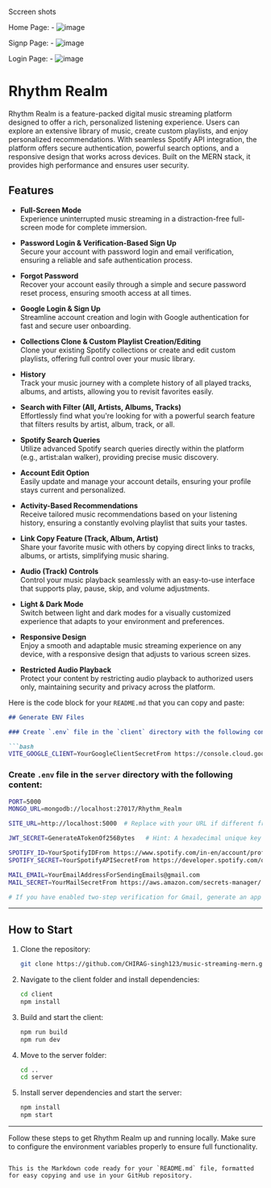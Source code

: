 Sccreen shots


Home Page: -
![image](https://github.com/user-attachments/assets/d334a109-ee94-49dc-afd8-066be7dc8108)

 


Signp Page: -
![image](https://github.com/user-attachments/assets/ab64b0af-b658-4bf1-8a95-e2217c69d6d2)

 


Login Page: - 
![image](https://github.com/user-attachments/assets/9b38a86d-27ab-41bc-8fe5-6b38772e8cf0)




# Rhythm Realm

Rhythm Realm is a feature-packed digital music streaming platform designed to offer a rich, personalized listening experience. Users can explore an extensive library of music, create custom playlists, and enjoy personalized recommendations. With seamless Spotify API integration, the platform offers secure authentication, powerful search options, and a responsive design that works across devices. Built on the MERN stack, it provides high performance and ensures user security.

## Features

- **Full-Screen Mode**  
  Experience uninterrupted music streaming in a distraction-free full-screen mode for complete immersion.

- **Password Login & Verification-Based Sign Up**  
  Secure your account with password login and email verification, ensuring a reliable and safe authentication process.

- **Forgot Password**  
  Recover your account easily through a simple and secure password reset process, ensuring smooth access at all times.

- **Google Login & Sign Up**  
  Streamline account creation and login with Google authentication for fast and secure user onboarding.

- **Collections Clone & Custom Playlist Creation/Editing**  
  Clone your existing Spotify collections or create and edit custom playlists, offering full control over your music library.

- **History**  
  Track your music journey with a complete history of all played tracks, albums, and artists, allowing you to revisit favorites easily.

- **Search with Filter (All, Artists, Albums, Tracks)**  
  Effortlessly find what you're looking for with a powerful search feature that filters results by artist, album, track, or all.

- **Spotify Search Queries**  
  Utilize advanced Spotify search queries directly within the platform (e.g., artist:alan walker), providing precise music discovery.

- **Account Edit Option**  
  Easily update and manage your account details, ensuring your profile stays current and personalized.

- **Activity-Based Recommendations**  
  Receive tailored music recommendations based on your listening history, ensuring a constantly evolving playlist that suits your tastes.

- **Link Copy Feature (Track, Album, Artist)**  
  Share your favorite music with others by copying direct links to tracks, albums, or artists, simplifying music sharing.

- **Audio (Track) Controls**  
  Control your music playback seamlessly with an easy-to-use interface that supports play, pause, skip, and volume adjustments.

- **Light & Dark Mode**  
  Switch between light and dark modes for a visually customized experience that adapts to your environment and preferences.

- **Responsive Design**  
  Enjoy a smooth and adaptable music streaming experience on any device, with a responsive design that adjusts to various screen sizes.

- **Restricted Audio Playback**  
  Protect your content by restricting audio playback to authorized users only, maintaining security and privacy across the platform.





Here is the code block for your `README.md` that you can copy and paste:

```markdown
## Generate ENV Files

### Create `.env` file in the `client` directory with the following content:

```bash
VITE_GOOGLE_CLIENT=YourGoogleClientSecretFrom https://console.cloud.google.com/apis/library
```

### Create `.env` file in the `server` directory with the following content:

```bash
PORT=5000
MONGO_URL=mongodb://localhost:27017/Rhythm_Realm

SITE_URL=http://localhost:5000  # Replace with your URL if different from port 5000

JWT_SECRET=GenerateATokenOf256Bytes   # Hint: A hexadecimal unique key

SPOTIFY_ID=YourSpotifyIDFrom https://www.spotify.com/in-en/account/profile/
SPOTIFY_SECRET=YourSpotifyAPISecretFrom https://developer.spotify.com/documentation/web-api

MAIL_EMAIL=YourEmailAddressForSendingEmails@gmail.com
MAIL_SECRET=YourMailSecretFrom https://aws.amazon.com/secrets-manager/

# If you have enabled two-step verification for Gmail, generate an app password and use it as MAIL_SECRET [https://myaccount.google.com/apppasswords]
```

---

## How to Start

1. Clone the repository:
   ```bash
   git clone https://github.com/CHIRAG-singh123/music-streaming-mern.git
   ```

2. Navigate to the client folder and install dependencies:
   ```bash
   cd client
   npm install
   ```

3. Build and start the client:
   ```bash
   npm run build
   npm run dev
   ```

4. Move to the server folder:
   ```bash
   cd ..
   cd server
   ```

5. Install server dependencies and start the server:
   ```bash
   npm install
   npm start
   ```

---

Follow these steps to get Rhythm Realm up and running locally. Make sure to configure the environment variables properly to ensure full functionality.
```

This is the Markdown code ready for your `README.md` file, formatted for easy copying and use in your GitHub repository.
